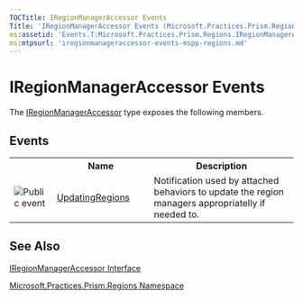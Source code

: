 ```yaml
---
TOCTitle: IRegionManagerAccessor Events
Title: 'IRegionManagerAccessor Events (Microsoft.Practices.Prism.Regions)'
ms:assetid: 'Events.T:Microsoft.Practices.Prism.Regions.IRegionManagerAccessor'
ms:mtpsurl: 'iregionmanageraccessor-events-mspp-regions.md'
---
```


# IRegionManagerAccessor Events

The [IRegionManagerAccessor](iregionmanageraccessor-interface-mspp-regions.md) type exposes the following members.

## Events

<table>
<colgroup>
<col width="10%" />
<col width="20%" />
<col width="40%" />
</colgroup>

<tbody><tr>
<th>
&nbsp;
</th>
<th>Name</th>
<th>Description</th>
</tr>
<tr>
<td>

![](https://msdn.microsoft.com/en-us/Gg430901.pubevent(en-us,PandP.50).gif "Public event")
</td>
<td>
<a href="iregionmanageraccessor-updatingregions-event-mspp-regions.md">UpdatingRegions</a>
</td>
<td>
<div>
Notification used by attached behaviors to update the region managers appropriatelly if needed to.
</div>
</td>
</tr>
</tbody>
</table>

## See Also

[IRegionManagerAccessor Interface](iregionmanageraccessor-interface-mspp-regions.md)

[Microsoft.Practices.Prism.Regions Namespace](mspp-regions-namespace.md)
